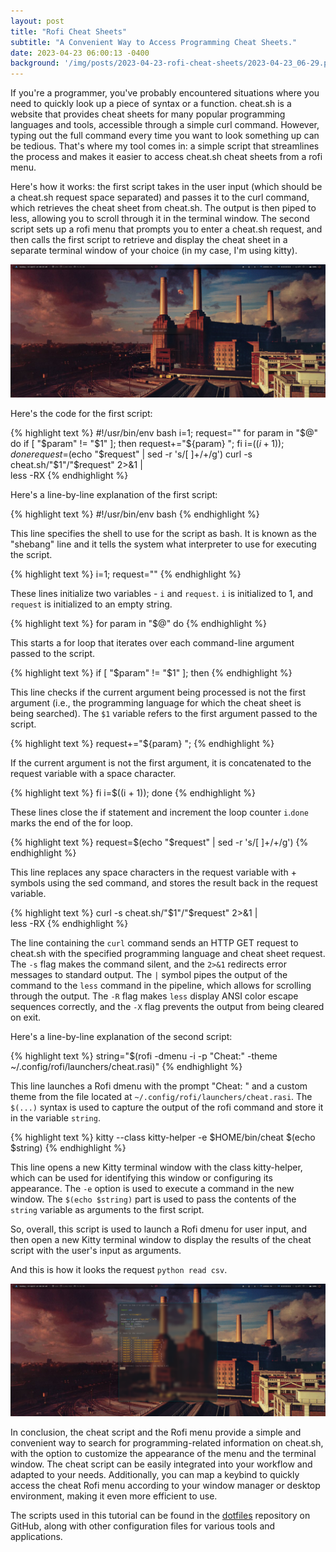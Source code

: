 ```yaml
---
layout: post
title: "Rofi Cheat Sheets"
subtitle: "A Convenient Way to Access Programming Cheat Sheets."
date: 2023-04-23 06:00:13 -0400
background: '/img/posts/2023-04-23-rofi-cheat-sheets/2023-04-23_06-29.png'
---
```

<div class="paragraph-with-image">
  <p>If you're a programmer, you've probably encountered situations where you need to quickly look up a piece of syntax or a function. cheat.sh is a website that provides cheat sheets for many popular programming languages and tools, accessible through a simple curl command. However, typing out the full command every time you want to look something up can be tedious. That's where my tool comes in: a simple script that streamlines the process and makes it easier to access cheat.sh cheat sheets from a rofi menu.</p>

  <p>Here's how it works: the first script takes in the user input (which should be a cheat.sh request space separated) and passes it to the curl command, which retrieves the cheat sheet from cheat.sh. The output is then piped to less, allowing you to scroll through it in the terminal window. The second script sets up a rofi menu that prompts you to enter a cheat.sh request, and then calls the first script to retrieve and display the cheat sheet in a separate terminal window of your choice (in my case, I'm using kitty).</p>
  <img src="/img/posts/2023-04-23-rofi-cheat-sheets/2023-04-23_06-29.png">

  <p>Here's the code for the first script:</p>
</div>

{% highlight text %}
#!/usr/bin/env bash
i=1;
request=""
for param in "$@"
do
  if [ "$param" != "$1" ]; then
    request+="${param} ";
  fi
  i=$((i + 1));
done
request=$(echo "$request" | sed -r 's/[ ]+/+/g')
curl -s cheat.sh/"$1"/"$request" 2>&1 | \
less -RX
{% endhighlight %}

<p>Here's a line-by-line explanation of the first script:</p>

{% highlight text %}
#!/usr/bin/env bash
{% endhighlight %}
<p>This line specifies the shell to use for the script as bash. It is known as the "shebang" line and it tells the system what interpreter to use for executing the script.</p>

{% highlight text %}
i=1;
request=""
{% endhighlight %}
<p>These lines initialize two variables - <code>i</code> and <code>request</code>. <code>i</code> is initialized to 1, and <code>request</code> is initialized to an empty string.</p>
{% highlight text %}
for param in "$@"
do
{% endhighlight %}
<p>This starts a for loop that iterates over each command-line argument passed to the script.</p>

{% highlight text %}
if [ "$param" != "$1" ]; then
{% endhighlight %}
<p>This line checks if the current argument being processed is not the first argument (i.e., the programming language for which the cheat sheet is being searched). The <code>$1</code> variable refers to the first argument passed to the script.</p>

{% highlight text %}
request+="${param} ";
{% endhighlight %}
<p>If the current argument is not the first argument, it is concatenated to the request variable with a space character.</p>

{% highlight text %}
  fi
  i=$((i + 1));
done
{% endhighlight %}
<p>These lines close the if statement and increment the loop counter <code>i</code>.<code>done</code> marks the end of the for loop.</p>

{% highlight text %}
request=$(echo "$request" | sed -r 's/[ ]+/+/g')
{% endhighlight %}
<p>This line replaces any space characters in the request variable with + symbols using the sed command, and stores the result back in the request variable.</p>

{% highlight text %}
curl -s cheat.sh/"$1"/"$request" 2>&1 | \
less -RX
{% endhighlight %}
<p>The line containing the <code>curl</code> command sends an HTTP GET request to cheat.sh with the specified programming language and cheat sheet request. The <code>-s</code> flag makes the command silent, and the <code>2>&1</code> redirects error messages to standard output. The <code>|</code> symbol pipes the output of the command to the <code>less</code> command in the pipeline, which allows for scrolling through the output. The <code>-R</code> flag makes <code>less</code> display ANSI color escape sequences correctly, and the <code>-X</code> flag prevents the output from being cleared on exit.</p>

<p>Here's a line-by-line explanation of the second script:</p>

{% highlight text %}
string="$(rofi -dmenu -i -p "Cheat:" -theme ~/.config/rofi/launchers/cheat.rasi)"
{% endhighlight %}
<p>This line launches a Rofi dmenu with the prompt "Cheat: " and a custom theme from the file located at <code>~/.config/rofi/launchers/cheat.rasi</code>. The <code>$(...)</code> syntax is used to capture the output of the rofi command and store it in the variable <code>string</code>.</p>

{% highlight text %}
kitty --class kitty-helper -e $HOME/bin/cheat $(echo $string)
{% endhighlight %}
<p>This line opens a new Kitty terminal window with the class kitty-helper, which can be used for identifying this window or configuring its appearance. The <code>-e</code> option is used to execute a command in the new window. The <code>$(echo $string)</code> part is used to pass the contents of the <code>string</code> variable as arguments to the first script.</p>

<p>So, overall, this script is used to launch a Rofi dmenu for user input, and then open a new Kitty terminal window to display the results of the cheat script with the user's input as arguments.</p>
<div class="paragraph-with-image">
  <p>And this is how it looks the request <code>python read csv</code>.</p>
  <img src="/img/posts/2023-04-23-rofi-cheat-sheets/2023-04-23_06-30.png">
</div>

<p>In conclusion, the cheat script and the Rofi menu provide a simple and convenient way to search for programming-related information on cheat.sh, with the option to customize the appearance of the menu and the terminal window. The cheat script can be easily integrated into your workflow and adapted to your needs. Additionally, you can map a keybind to quickly access the cheat Rofi menu according to your window manager or desktop environment, making it even more efficient to use.</p>

<p>The scripts used in this tutorial can be found in the <a href="https://github.com/sebastiandevops/.awesomedotfiles">dotfiles</a> repository on GitHub, along with other configuration files for various tools and applications.</p>
